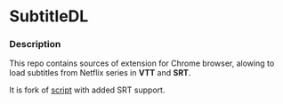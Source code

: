 # SubtitleDL
### Description
This repo contains sources of extension for Chrome browser, alowing to load subtitles from Netflix series in **VTT** and **SRT**.

It is fork of [script](https://greasyfork.org/en/scripts/26654-netflix-subtitle-downloader) with added SRT support.

